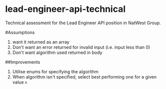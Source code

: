 # lead-engineer-api-technical
Technical assessment for the Lead Engineer API position in NatWest Group.

#Assumptions
1. want it returned as an array
2. Don't want an error returned for invalid input (i.e. input less than 0)
3. Don't want algorithm used returned in body

##Improvements
1. Utilise enums for specifying the algorithm
2. When algorithm isn't specified, select best performing one for a given value `n`